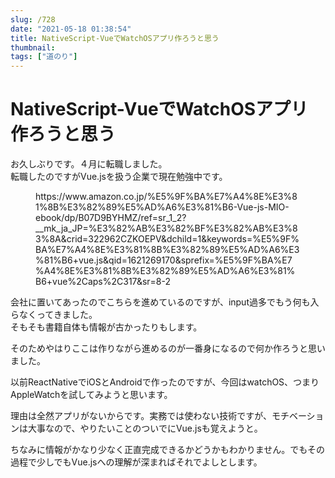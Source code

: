 ```yaml
---
slug: /728
date: "2021-05-18 01:38:54"
title: NativeScript-VueでWatchOSアプリ作ろうと思う
thumbnail: 
tags: ["道のり"]
---
```

# NativeScript-VueでWatchOSアプリ作ろうと思う
<!-- wp:paragraph -->
<p>お久しぶりです。４月に転職しました。<br>転職したのですがVue.jsを扱う企業で現在勉強中です。</p>
<!-- /wp:paragraph -->

<!-- wp:embed {"url":"https://www.amazon.co.jp/%E5%9F%BA%E7%A4%8E%E3%81%8B%E3%82%89%E5%AD%A6%E3%81%B6-Vue-js-MIO-ebook/dp/B07D9BYHMZ/ref=sr_1_2?__mk_ja_JP=%E3%82%AB%E3%82%BF%E3%82%AB%E3%83%8A\u0026crid=322962CZKOEPV\u0026dchild=1\u0026keywords=%E5%9F%BA%E7%A4%8E%E3%81%8B%E3%82%89%E5%AD%A6%E3%81%B6+vue.js\u0026qid=1621269170\u0026sprefix=%E5%9F%BA%E7%A4%8E%E3%81%8B%E3%82%89%E5%AD%A6%E3%81%B6+vue%2Caps%2C317\u0026sr=8-2","type":"rich","providerNameSlug":"amazon","className":""} -->
<figure class="wp-block-embed is-type-rich is-provider-amazon wp-block-embed-amazon"><div class="wp-block-embed__wrapper">
https://www.amazon.co.jp/%E5%9F%BA%E7%A4%8E%E3%81%8B%E3%82%89%E5%AD%A6%E3%81%B6-Vue-js-MIO-ebook/dp/B07D9BYHMZ/ref=sr_1_2?__mk_ja_JP=%E3%82%AB%E3%82%BF%E3%82%AB%E3%83%8A&amp;crid=322962CZKOEPV&amp;dchild=1&amp;keywords=%E5%9F%BA%E7%A4%8E%E3%81%8B%E3%82%89%E5%AD%A6%E3%81%B6+vue.js&amp;qid=1621269170&amp;sprefix=%E5%9F%BA%E7%A4%8E%E3%81%8B%E3%82%89%E5%AD%A6%E3%81%B6+vue%2Caps%2C317&amp;sr=8-2
</div></figure>
<!-- /wp:embed -->

<!-- wp:paragraph -->
<p>会社に置いてあったのでこちらを進めているのですが、input過多でもう何も入らなくってきました。<br>そもそも書籍自体も情報が古かったりもします。</p>
<!-- /wp:paragraph -->

<!-- wp:paragraph -->
<p>そのためやはりここは作りながら進めるのが一番身になるので何か作ろうと思いました。</p>
<!-- /wp:paragraph -->

<!-- wp:paragraph -->
<p>以前ReactNativeでiOSとAndroidで作ったのですが、今回はwatchOS、つまりAppleWatchを試してみようと思います。</p>
<!-- /wp:paragraph -->

<!-- wp:paragraph -->
<p>理由は全然アプリがないからです。実務では使わない技術ですが、モチベーションは大事なので、やりたいことのついでにVue.jsも覚えようと。</p>
<!-- /wp:paragraph -->

<!-- wp:paragraph -->
<p>ちなみに情報がかなり少なく正直完成できるかどうかもわかりません。でもその過程で少しでもVue.jsへの理解が深まればそれでよしとします。</p>
<!-- /wp:paragraph -->